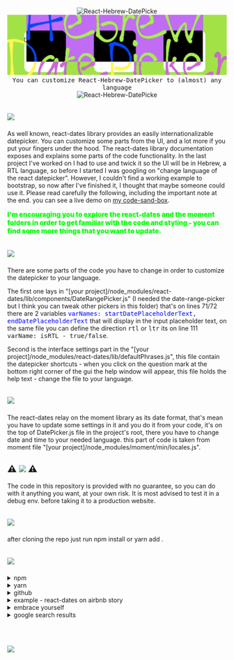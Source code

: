 <p align="center"><br /><img src="https://img.shields.io/badge/@@@@@@@@@@@@@@@@@@@@@@@@@@@@@@@@@@@@@@@@@@@@@@@@@@@@@@@@@@@-%23228B22?style=for-the-badge&logo=" alt="React-Hebrew-DatePicke" style="max-width:100%;"><br /><img src="https://github.com/meir-gazit/React-Hebrew-DatePicker/raw/main/logo.svg" alt="Logo" style="max-width:100%;"><br /><kbd>You can customize React-Hebrew-DatePicker to (almost) any language</kbd><br /><img src="https://img.shields.io/badge/@@@@@@@@@@@@@@@@@@@@@@@@@@@@@@@@@@@@@@@@@@@@@@@@@@@@@@@@@@@-%23228B22?style=for-the-badge&logo=" alt="React-Hebrew-DatePicke" style="max-width:100%;"></p>

[![](https://img.shields.io/badge/-In%20general-%23FFD700?style=for-the-badge&logo=)](#)
-----------------------------------
As well known, react-dates library provides an easily internationalizable datepicker. You can customize some parts from the UI, and a lot more if you put your fingers under the hood. The react-dates library documentation exposes and explains some parts of the code functionality. In the last project I've worked on I had to use and twick it so the UI will be in Hebrew, a RTL language, so before I started I was googling on "change language of the react datepicker". However,  I couldn't find a working example to bootstrap, so now after I've finished it, I thought that maybe someone could use it. Please read carefully the following, including the important note at the end. you can see a live demo on <a href='https://codesandbox.io/s/priceless-microservice-b9k3z' target='_blank'>my code-sand-box</a>.

<p style='font-size: 15px; color: #00ff00; font-weight: 900; '>I'm encouraging you to explore the react-dates and the moment folders in order to get familiar with the code and styling - you can find some more things that you want to update.</p>

[![](https://img.shields.io/badge/The%20react%20dates%20library-%23FF1493?style=for-the-badge&logo=)](#)
-----------------------------------
There are some parts of the code you have to change in order to customize the datepicker to your language.

The first one lays in "[your project]/node_modules/react-dates/lib/components/DateRangePicker.js" (I needed the date-range-picker but I think you can tweak other pickers in this folder) that's on lines 71/72 there are 2 variables <kbd style='color: blue'>varNames: startDatePlaceholderText, endDatePlaceholderText</kbd> that will display in the input placeholder text, on the same file you can define the direction <kbd>rtl</kbd> or <kbd>ltr</kbd> its on line 111 <kbd>varName: isRTL - true/false</kbd>.

Second is the interface settings part in the "[your project]/node_modules/react-dates/lib/defaultPhrases.js", this file contain the datepicker shortcuts - when you click on the question mark at the bottom right corner of the gui the help window will appear, this file holds the help text - change the file to your language.

[![](https://img.shields.io/badge/The%20moment%20library-lime?style=for-the-badge&logo=)](#)
-----------------------------------
The react-dates relay on the moment library as its date format, that's mean you have to update some settings in it and you do it from your code, it's on the top of DatePicker.js file in the project's root, there you have to change date and time to your needed language. this part of code is taken from moment file "[your project]/node_modules/moment/min/locales.js". 

⚠️ [![](https://img.shields.io/badge/Important%20note-red?style=for-the-badge&logo=)](#) ⚠️
-----------------------------------
The code in this repository is provided with no guarantee, so you can do with it anything you want, at your own risk. It is most advised to test it in a debug env. before taking it to a production website. 


[![](https://img.shields.io/badge/install-blue?style=for-the-badge&logo=)](#)
-----------------------------------
after cloning the repo just run npm install or yarn add .

[![](https://img.shields.io/badge/Resources-%23008B8B?style=for-the-badge&logo=)](#)
-----------------------------------

<details>
<summary>npm</summary>

 * [`react-dates`](https://www.npmjs.com/package/react-dates)
 * [`moment`](https://www.npmjs.com/package/moment)
 
</details>
<details>
<summary>yarn</summary>
 
   * [`react-dates`](https://yarnpkg.com/package/react-dates)
   * [`moment`](https://yarnpkg.com/package/moment)
 
</details>
<details>
<summary>github</summary>
 
   * [`react-dates`](https://github.com/airbnb/react-dates) 
   * [`moment`](https://github.com/moment/moment) 

</details>
<details>
<summary>example - react-dates on airbnb story</summary>
 
   * [`react-dates`](http://airbnb.io/react-dates/?path=/story/daterangepicker-drp--default)  
 
</details>
<details>
<summary>embrace yourself</summary>
 
   * [`momentjs-docs`](https://momentjs.com/docs)
   * [`changing-locale`](https://momentjscom.readthedocs.io/en/latest/moment/06-i18n/01-changing-locale/#/customization)
 
</details>
<details>
<summary>google search results</summary>
 
   * [`google`](https://www.google.com/search?q=change+language+of+the+react+datepicker&oq=change+language+of+the+react+datepicker)
 
</details>

<br /><br />

 [![](https://img.shields.io/badge/Enjoy%20&%20have%20fun!-%23FFD700?style=for-the-badge&logo=)](#)

